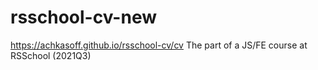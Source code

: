 # rsschool-cv-new
https://achkasoff.github.io/rsschool-cv/cv
The part of a JS/FE course at RSSchool (2021Q3)
